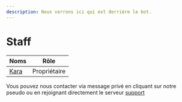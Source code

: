 ```yaml
---
description: Nous verrons ici qui est derrière le bot.
---
```


# Staff

| Noms                                                    | Rôle         |
| ------------------------------------------------------- | ------------ |
| [Kara](https://discordapp.com/users/557661509921013780) | Propriétaire |

Vous pouvez nous contacter via message privé en cliquant sur notre pseudo ou en rejoignant directement le serveur [support](https://discord.gg/6qzkefEvRB)
